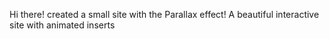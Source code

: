 Hi there!
created a small site with the Parallax effect!
A beautiful interactive site with animated inserts
